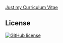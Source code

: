 [Just my Curriculum Vitae](dariocurr.github.io)

## License
[![GitHub license](https://img.shields.io/badge/license-MIT-blue.svg)](https://raw.githubusercontent.com/StartBootstrap/startbootstrap-resume/master/LICENSE)
